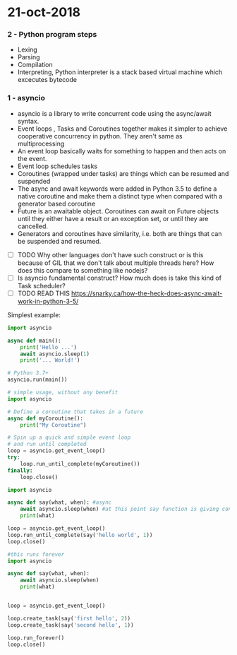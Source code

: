# 21-oct-2018

### 2 - Python program steps

- Lexing
- Parsing
- Compilation
- Interpreting, Python interpreter is a stack based virtual machine which excecutes bytecode

### 1 - asyncio

- asyncio is a library to write concurrent code using the async/await syntax.
- Event loops , Tasks and Coroutines together makes it simpler to achieve cooperative concurrency in python. They aren't same as multiprocessing
- An event loop basically waits for something to happen and then acts on the event.
- Event loop schedules tasks
- Coroutines (wrapped under tasks) are things which can be resumed and suspended
- The async and await keywords were added in Python 3.5 to define a native coroutine and make them a distinct type when compared with a generator based coroutine
- Future is an awaitable object. Coroutines can await on Future objects until they either have a result or an exception set, or until they are cancelled.
- Generators and coroutines have similarity, i.e. both are things that can be suspended and resumed.
- [ ] TODO Why other languages don't have such construct or is this because of GIL that we don't talk about multiple threads here? How does this compare to something like nodejs?
- [ ] Is asyncio fundamental construct? How much does is take this kind of Task scheduler?
- [ ] TODO READ THIS https://snarky.ca/how-the-heck-does-async-await-work-in-python-3-5/

Simplest example:
```python
import asyncio

async def main():
    print('Hello ...')
    await asyncio.sleep(1)
    print('... World!')

# Python 3.7+
asyncio.run(main())
```

```python
# simple usage, without any benefit
import asyncio

# Define a coroutine that takes in a future
async def myCoroutine():
    print("My Coroutine")

# Spin up a quick and simple event loop 
# and run until completed
loop = asyncio.get_event_loop()
try:
    loop.run_until_complete(myCoroutine())
finally:
    loop.close()
```


```python
import asyncio

async def say(what, when): #async 
    await asyncio.sleep(when) #at this point say function is giving control to or atleast telling that now this should get executed. But the event loop is gonna make that decision when to execute that future
    print(what)

loop = asyncio.get_event_loop()
loop.run_until_complete(say('hello world', 1))
loop.close()
```

```python
#this runs forever 
import asyncio

async def say(what, when):
    await asyncio.sleep(when)
    print(what)


loop = asyncio.get_event_loop()

loop.create_task(say('first hello', 2))
loop.create_task(say('second hello', 1))

loop.run_forever()
loop.close()
```



